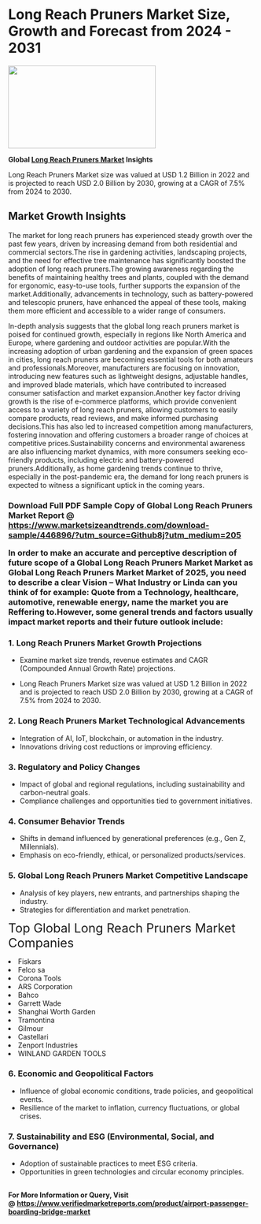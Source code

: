 <H1>Long Reach Pruners Market Size, Growth and Forecast from 2024 - 2031</H1><img class="aligncenter size-medium wp-image-584254" src="https://thirdeyenews.in/wp-content/uploads/2024/09/Global-Market-Research-300x168.jpeg" alt="" width="300" height="168" /><p><strong>Global&nbsp;<a href="https://www.marketsizeandtrends.com/download-sample/446896/?utm_source=Github8j?utm_medium=205">Long Reach Pruners Market</a> Insights</strong></p><p>Long Reach Pruners Market size was valued at USD 1.2 Billion in 2022 and is projected to reach USD 2.0 Billion by 2030, growing at a CAGR of 7.5% from 2024 to 2030.</p><p><h2>Market Growth Insights</h2> <p>The market for long reach pruners has experienced steady growth over the past few years, driven by increasing demand from both residential and commercial sectors.The rise in gardening activities, landscaping projects, and the need for effective tree maintenance has significantly boosted the adoption of long reach pruners.The growing awareness regarding the benefits of maintaining healthy trees and plants, coupled with the demand for ergonomic, easy-to-use tools, further supports the expansion of the market.Additionally, advancements in technology, such as battery-powered and telescopic pruners, have enhanced the appeal of these tools, making them more efficient and accessible to a wider range of consumers.</p> <p>In-depth analysis suggests that the global long reach pruners market is poised for continued growth, especially in regions like North America and Europe, where gardening and outdoor activities are popular.With the increasing adoption of urban gardening and the expansion of green spaces in cities, long reach pruners are becoming essential tools for both amateurs and professionals.Moreover, manufacturers are focusing on innovation, introducing new features such as lightweight designs, adjustable handles, and improved blade materials, which have contributed to increased consumer satisfaction and market expansion.Another key factor driving growth is the rise of e-commerce platforms, which provide convenient access to a variety of long reach pruners, allowing customers to easily compare products, read reviews, and make informed purchasing decisions.This has also led to increased competition among manufacturers, fostering innovation and offering customers a broader range of choices at competitive prices.Sustainability concerns and environmental awareness are also influencing market dynamics, with more consumers seeking eco-friendly products, including electric and battery-powered pruners.Additionally, as home gardening trends continue to thrive, especially in the post-pandemic era, the demand for long reach pruners is expected to witness a significant uptick in the coming years.<h3></p><p><span class=""><strong>Download Full PDF Sample Copy of Global Long Reach Pruners Market Report</strong> @ <a href="https://www.marketsizeandtrends.com/download-sample/446896/?utm_source=Github8j?utm_medium=205" target="_blank">https://www.marketsizeandtrends.com/download-sample/446896/?utm_source=Github8j?utm_medium=205</a></span></p><p>In order to make an accurate and perceptive description of future scope of a Global&nbsp;Long Reach Pruners Market Market as Global&nbsp;Long Reach Pruners Market Market of 2025, you need to describe a clear Vision &ndash; What Industry or Linda can you think of for example: Quote from a Technology, healthcare, automotive, renewable energy, name the market you are Reffering to.However, some general trends and factors usually impact market reports and their future outlook include:</p><h3>1.&nbsp;<strong>Long Reach Pruners Market Growth Projections</strong></h3><ul><li>Examine market size trends, revenue estimates and CAGR (Compounded Annual Growth Rate) projections.</li><li><p>Long Reach Pruners Market size was valued at USD 1.2 Billion in 2022 and is projected to reach USD 2.0 Billion by 2030, growing at a CAGR of 7.5% from 2024 to 2030.</p></li></ul><h3>2.&nbsp;<strong>Long Reach Pruners Market Technological Advancements</strong></h3><ul><li>Integration of AI, IoT, blockchain, or automation in the industry.</li><li>Innovations driving cost reductions or improving efficiency.</li></ul><h3>3.&nbsp;<strong>Regulatory and Policy Changes</strong></h3><ul><li>Impact of global and regional regulations, including sustainability and carbon-neutral goals.</li><li>Compliance challenges and opportunities tied to government initiatives.</li></ul><h3>4.&nbsp;<strong>Consumer Behavior Trends</strong></h3><ul><li>Shifts in demand influenced by generational preferences (e.g., Gen Z, Millennials).</li><li>Emphasis on eco-friendly, ethical, or personalized products/services.</li></ul><h3>5.&nbsp;<strong>Global Long Reach Pruners Market Competitive Landscape</strong></h3><ul><li>Analysis of key players, new entrants, and partnerships shaping the industry.</li><li>Strategies for differentiation and market penetration.</li></ul><p data-pm-slice="1 1 []"><span style="color: inherit; font-family: inherit; font-size: 25px;">Top Global Long Reach Pruners Market Companies</span></p><div class="" data-test-id=""><p><li>Fiskars</li><li> Felco sa</li><li> Corona Tools</li><li> ARS Corporation</li><li> Bahco</li><li> Garrett Wade</li><li> Shanghai Worth Garden</li><li> Tramontina</li><li> Gilmour</li><li> Castellari</li><li> Zenport Industries</li><li> WINLAND GARDEN TOOLS</li></p></div><h3>6.&nbsp;<strong>Economic and Geopolitical Factors</strong></h3><ul><li>Influence of global economic conditions, trade policies, and geopolitical events.</li><li>Resilience of the market to inflation, currency fluctuations, or global crises.</li></ul><h3>7.&nbsp;<strong>Sustainability and ESG (Environmental, Social, and Governance)</strong></h3><ul><li>Adoption of sustainable practices to meet ESG criteria.</li><li>Opportunities in green technologies and circular economy principles.</li></ul><h2><strong style="font-size: 14px;">For More Information or Query, Visit @&nbsp;</strong><a style="background-color: #ffffff; font-size: 14px;" href="https://www.marketsizeandtrends.com/report/long-reach-pruners-market/" target="_blank">https://www.verifiedmarketreports.com/product/airport-passenger-boarding-bridge-market</a></h2>